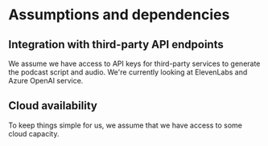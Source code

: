 # Assumptions and dependencies

## Integration with third-party API endpoints

We assume we have access to API keys for third-party services to generate the podcast
script and audio. We're currently looking at ElevenLabs and Azure OpenAI service.

## Cloud availability

To keep things simple for us, we assume that we have access to some cloud capacity.
